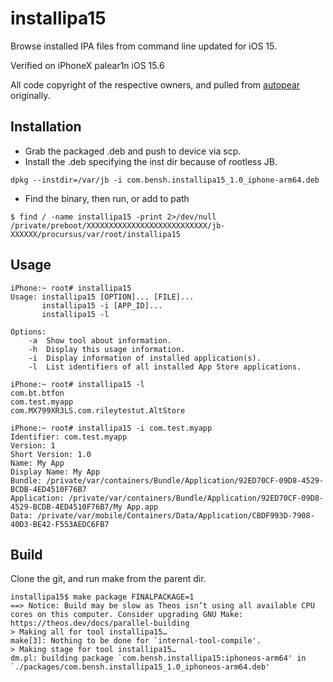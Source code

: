 # installipa15
Browse installed IPA files from command line updated for iOS 15. 

Verified on iPhoneX palear1n iOS 15.6

All code copyright of the respective owners, and pulled from [autopear](https://github.com/autopear/ipainstaller) originally.

## Installation
- Grab the packaged .deb and push to device via scp.
- Install the .deb specifying the inst dir because of rootless JB.
```
dpkg --instdir=/var/jb -i com.bensh.installipa15_1.0_iphone-arm64.deb
```
- Find the binary, then run, or add to path
```
$ find / -name installipa15 -print 2>/dev/null
/private/preboot/XXXXXXXXXXXXXXXXXXXXXXXXXXX/jb-XXXXXX/procursus/var/root/installipa15
```

## Usage
```
iPhone:~ root# installipa15 
Usage: installipa15 [OPTION]... [FILE]...
       installipa15 -i [APP_ID]...
       installipa15 -l
       
Options:
    -a  Show tool about information.
    -h  Display this usage information.
    -i  Display information of installed application(s).
    -l  List identifiers of all installed App Store applications.

iPhone:~ root# installipa15 -l
com.bt.btfon
com.test.myapp
com.MX799XR3LS.com.rileytestut.AltStore

iPhone:~ root# installipa15 -i com.test.myapp
Identifier: com.test.myapp
Version: 1
Short Version: 1.0
Name: My App
Display Name: My App
Bundle: /private/var/containers/Bundle/Application/92ED70CF-09D8-4529-BCDB-4ED4510F76B7
Application: /private/var/containers/Bundle/Application/92ED70CF-09D8-4529-BCDB-4ED4510F76B7/My App.app
Data: /private/var/mobile/Containers/Data/Application/CBDF993D-7908-40D3-BE42-F553AEDC6FB7
```

## Build
Clone the git, and run make from the parent dir.
```
installipa15$ make package FINALPACKAGE=1
==> Notice: Build may be slow as Theos isn’t using all available CPU cores on this computer. Consider upgrading GNU Make: https://theos.dev/docs/parallel-building
> Making all for tool installipa15…
make[3]: Nothing to be done for `internal-tool-compile'.
> Making stage for tool installipa15…
dm.pl: building package `com.bensh.installipa15:iphoneos-arm64' in `./packages/com.bensh.installipa15_1.0_iphoneos-arm64.deb'
```
